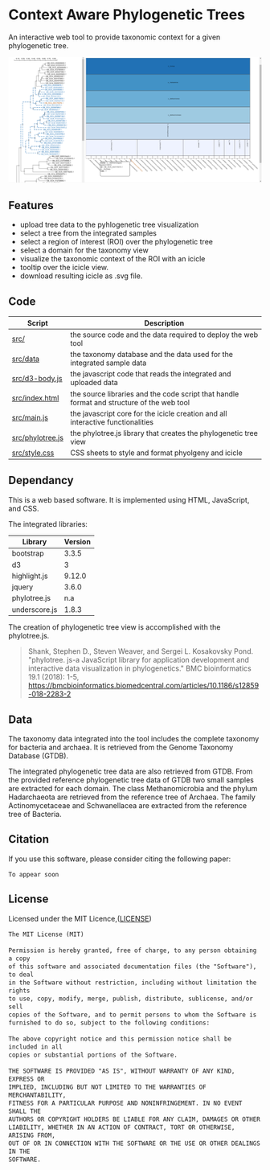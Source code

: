 # Context Aware Phylogenetic Trees
An interactive web tool to provide taxonomic context for a given phylogenetic tree.


![](/feature.png)


## Features
* upload tree data to the pyhlogenetic tree visualization
* select a tree from the integrated samples
* select a region of interest (ROI) over the phylogenetic tree
* select a domain for the taxonomy view
* visualize the taxonomic context of the ROI with an icicle
* tooltip over the icicle view.
* download resulting icicle as .svg file.


## Code
|Script|Description|
|---|---|
|[src/](./src)| the source code and the data required to deploy the web tool
|[src/data](src/data)| the taxonomy database and the data used for the integrated sample data
|[src/d3-body.js](src/d3-body.js)| the javascript code that reads the integrated and uploaded data
|[src/index.html](src/index.html)| the source libraries and the code script that handle format and structure of the web tool
|[src/main.js](./src/main.js)| the javascript core for the icicle creation and all interactive functionalities
|[src/phylotree.js](./src/phylotree.js)| the phylotree.js library that creates the phylogenetic tree view
|[src/style.css](./src/style.css)| CSS sheets to style and format phyolgeny and icicle

## Dependancy
This is a web based software. It is implemented using HTML, JavaScript, and CSS. 

The integrated libraries:

|Library|Version|
|---|---|
|bootstrap|3.3.5|
|d3|3|
|highlight.js|9.12.0|
|jquery|3.6.0|
|phylotree.js|n.a|
|underscore.js|1.8.3|

The creation of phylogenetic tree view is accomplished with the phylotree.js.
> Shank, Stephen D., Steven Weaver, and Sergei L. Kosakovsky Pond. "phylotree. js-a JavaScript library for application development and interactive data visualization in phylogenetics." BMC bioinformatics 19.1 (2018): 1-5, https://bmcbioinformatics.biomedcentral.com/articles/10.1186/s12859-018-2283-2


## Data
The taxonomy data integrated into the tool includes the complete taxonomy for bacteria and archaea.
It is retrieved from the Genome Taxonomy Database (GTDB). 

The integrated phylogenetic tree data are also retrieved from GTDB.
From the provided reference phylogenetic tree data of GTDB two small samples are extracted for each domain.
The class Methanomicrobia and the phylum Hadarchaeota are retrieved from the reference tree of Archaea.
The family Actinomycetaceae and Schwanellacea are extracted from the reference tree of Bacteria.

## Citation

If you use this software, please consider citing the following paper:
```
To appear soon
```

## License

Licensed under the MIT Licence,([LICENSE](./LICENSE))
```
The MIT License (MIT)

Permission is hereby granted, free of charge, to any person obtaining a copy
of this software and associated documentation files (the "Software"), to deal
in the Software without restriction, including without limitation the rights
to use, copy, modify, merge, publish, distribute, sublicense, and/or sell
copies of the Software, and to permit persons to whom the Software is
furnished to do so, subject to the following conditions:

The above copyright notice and this permission notice shall be included in all
copies or substantial portions of the Software.

THE SOFTWARE IS PROVIDED "AS IS", WITHOUT WARRANTY OF ANY KIND, EXPRESS OR
IMPLIED, INCLUDING BUT NOT LIMITED TO THE WARRANTIES OF MERCHANTABILITY,
FITNESS FOR A PARTICULAR PURPOSE AND NONINFRINGEMENT. IN NO EVENT SHALL THE
AUTHORS OR COPYRIGHT HOLDERS BE LIABLE FOR ANY CLAIM, DAMAGES OR OTHER
LIABILITY, WHETHER IN AN ACTION OF CONTRACT, TORT OR OTHERWISE, ARISING FROM,
OUT OF OR IN CONNECTION WITH THE SOFTWARE OR THE USE OR OTHER DEALINGS IN THE
SOFTWARE. 
```
